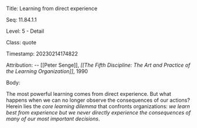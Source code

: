 Title:  Learning from direct experience

Seq:    11.84.1.1

Level:  5 - Detail

Class:  quote

Timestamp: 20230214174822

Attribution: -- [[Peter Senge]], *[[The Fifth Discipline: The Art and Practice of the Learning Organization]]*, 1990

Body:

The most powerful learning comes from direct experience. But what happens when we can no longer observe the consequences of our actions? Herein lies the *core learning dilemma* that confronts organizations: *we learn best from experience but we never directly experience the consequences of many of our most important decisions*.

